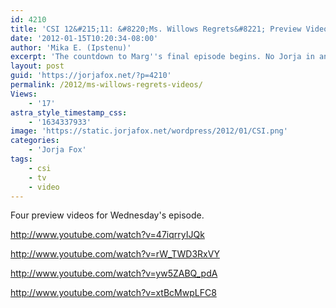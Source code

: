 ```yaml
---
id: 4210
title: 'CSI 12&#215;11: &#8220;Ms. Willows Regrets&#8221; Preview Videos'
date: '2012-01-15T10:20:34-08:00'
author: 'Mika E. (Ipstenu)'
excerpt: 'The countdown to Marg''s final episode begins. No Jorja in any promo, but she is in the episode.'
layout: post
guid: 'https://jorjafox.net/?p=4210'
permalink: /2012/ms-willows-regrets-videos/
Views:
    - '17'
astra_style_timestamp_css:
    - '1634337933'
image: 'https://static.jorjafox.net/wordpress/2012/01/CSI.png'
categories:
    - 'Jorja Fox'
tags:
    - csi
    - tv
    - video
---
```


Four preview videos for Wednesday's episode.

http://www.youtube.com/watch?v=47iqrryIJQk

http://www.youtube.com/watch?v=rW_TWD3RxVY

http://www.youtube.com/watch?v=yw5ZABQ_pdA

http://www.youtube.com/watch?v=xtBcMwpLFC8